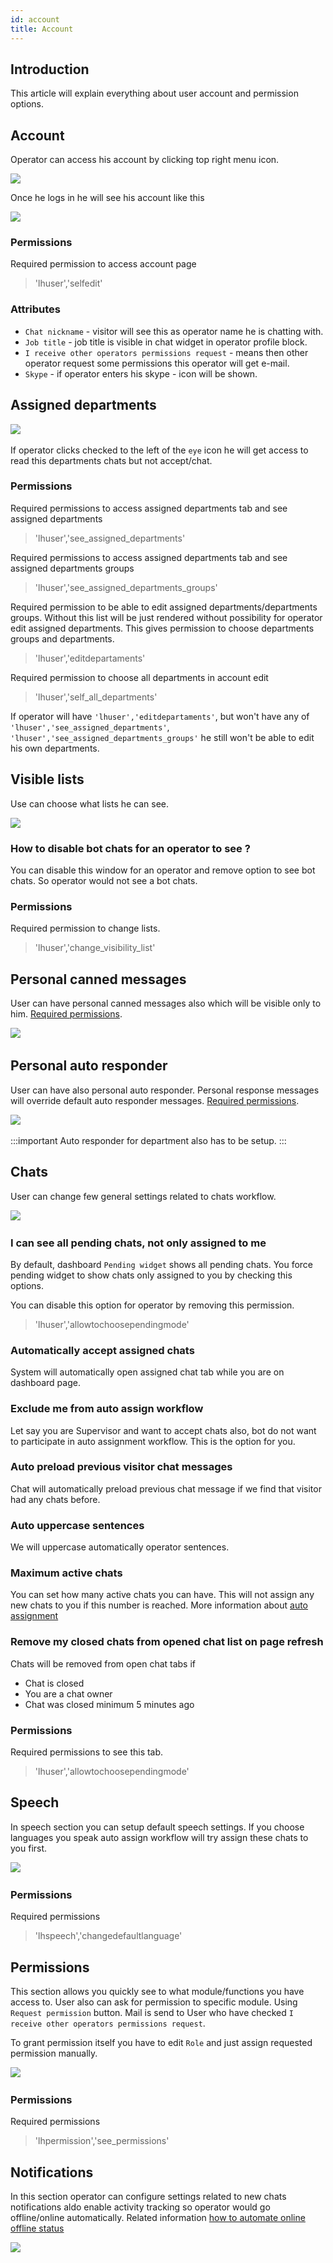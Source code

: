 ```yaml
---
id: account
title: Account
---
```


## Introduction

This article will explain everything about user account and permission options.

## Account

Operator can access his account by clicking top right menu icon. 

![](/img/user/account-dropdown.jpg)

Once he logs in he will see his account like this

![](/img/user/account.png)

### Permissions

Required permission to access account page

> 'lhuser','selfedit'

### Attributes

* `Chat nickname` - visitor will see this as operator name he is chatting with.
* `Job title` - job title is visible in chat widget in operator profile block.
* `I receive other operators permissions request` - means then other operator request some permissions this operator will get e-mail.
* `Skype` - if operator enters his skype - icon will be shown.

## Assigned departments

​![](/img/user/assigned-departments.png)

If operator clicks checked to the left of the `eye` icon he will get access to read this departments chats but not accept/chat.

### Permissions

Required permissions to access assigned departments tab and see assigned departments

> 'lhuser','see_assigned_departments'

Required permissions to access assigned departments tab and see assigned departments groups

> 'lhuser','see_assigned_departments_groups'

Required permission to be able to edit assigned departments/departments groups. Without this list will be just rendered without possibility for operator edit assigned departments. This gives permission to choose departments groups and departments.

> 'lhuser','editdepartaments'

Required permission to choose all departments in account edit

> 'lhuser','self_all_departments'

If operator will have `'lhuser','editdepartaments'`, but won't have any of `'lhuser','see_assigned_departments'`, `'lhuser','see_assigned_departments_groups'` he still won't be able to edit his own departments.

## Visible lists

Use can choose what lists he can see.

![](/img/user/visible-lists.png)

### How to disable bot chats for an operator to see ?

You can disable this window for an operator and remove option to see bot chats. So operator would not see a bot chats.

### Permissions

Required permission to change lists.

> 'lhuser','change_visibility_list'

## Personal canned messages

User can have personal canned messages also which will be visible only to him. [Required permissions](canned.md#permission).

​![](/img/user/personal-canned-messages.png)

## Personal auto responder

User can have also personal auto responder. Personal response messages will override default auto responder messages. [Required permissions](auto-responder.md#permission).

​![](/img/user/personal-auto-responder.png)

:::important
Auto responder for department also has to be setup.
:::

## Chats

User can change few general settings related to chats workflow.

​![](/img/user/account-chats.png)

### I can see all pending chats, not only assigned to me

By default, dashboard `Pending widget` shows all pending chats. You force pending widget to show chats only assigned to you by checking this options.

You can disable this option for operator by removing this permission.

> 'lhuser','allowtochoosependingmode'

### Automatically accept assigned chats

System will automatically open assigned chat tab while you are on dashboard page.

### Exclude me from auto assign workflow

Let say you are Supervisor and want to accept chats also, bot do not want to participate in auto assignment workflow. This is the option for you.

### Auto preload previous visitor chat messages

Chat will automatically preload previous chat message if we find that visitor had any chats before.

### Auto uppercase sentences

We will uppercase automatically operator sentences.

### Maximum active chats

You can set how many active chats you can have. This will not assign any new chats to you if this number is reached. More information about [auto assignment](auto-assignment.md)

### Remove my closed chats from opened chat list on page refresh

Chats will be removed from open chat tabs if

* Chat is closed
* You are a chat owner
* Chat was closed minimum 5 minutes ago

### Permissions

Required permissions to see this tab.

> 'lhuser','allowtochoosependingmode'

## Speech

In speech section you can setup default speech settings. If you choose languages you speak auto assign workflow will try assign these chats to you first.

​![](/img/user/speech-language.png)

### Permissions

Required permissions

> 'lhspeech','changedefaultlanguage'

## Permissions

This section allows you quickly see to what module/functions you have access to. User also can ask for permission to specific module. Using `Request permission` button. Mail is send to User who have checked `I receive other operators permissions request`. 

To grant permission itself you have to edit `Role` and just assign requested permission manually.

​![](/img/user/permissions.png)

### Permissions

Required permissions

> 'lhpermission','see_permissions'

## Notifications

In this section operator can configure settings related to new chats notifications aldo enable activity tracking so operator would go offline/online automatically. Related information [how to automate online offline status](../offline-online-automation.md)

​![](/img/user/notifications.png)